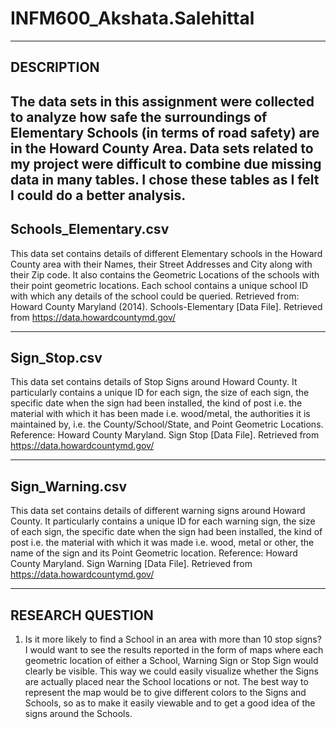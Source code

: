 # INFM600_Akshata.Salehittal

--------------
DESCRIPTION
--------------

The data sets in this assignment were collected to analyze how safe the surroundings of Elementary Schools (in terms of road safety) are in the Howard County Area. Data sets related to my project were difficult to combine due missing data in many tables. I chose these tables as I felt I could do a better analysis.
-------------------------
Schools_Elementary.csv
-------------------------
This data set contains details of different Elementary schools in the Howard County area with their Names, their Street Addresses and City along with their Zip code. It also contains the Geometric Locations of the schools with their point geometric locations. Each school contains a unique school ID with which any details of the school could be queried. 
Retrieved from: Howard County Maryland (2014). Schools-Elementary [Data File]. Retrieved from https://data.howardcountymd.gov/

----------------
Sign_Stop.csv
----------------
This data set contains details of Stop Signs around Howard County. It particularly contains a unique ID for each sign, the size of each sign, the specific date when the sign had been installed, the kind of post i.e. the material with which it has been made i.e. wood/metal, the authorities it is maintained by, i.e. the County/School/State, and Point Geometric Locations.
Reference: Howard County Maryland. Sign Stop [Data File]. Retrieved from https://data.howardcountymd.gov/

------------------
Sign_Warning.csv
------------------
This data set contains details of different warning signs around Howard County. It particularly contains a unique ID for each warning sign, the size of each sign, the specific date when the sign had been installed, the kind of post i.e. the material with which it was made i.e. wood, metal or other, the name of the sign and its Point Geometric location.
Reference: Howard County Maryland. Sign Warning [Data File]. Retrieved from https://data.howardcountymd.gov/

-----------------
RESEARCH QUESTION
-----------------
1.	Is it more likely to find a School in an area with more than 10 stop signs?
I would want to see the results reported in the form of maps where each geometric location of either a School, Warning Sign or Stop Sign would clearly be visible. This way we could easily visualize whether the Signs are actually placed near the School locations or not.
The best way to represent the map would be to give different colors to the Signs and Schools, so as to make it easily viewable and to get a good idea of the signs around the Schools.



